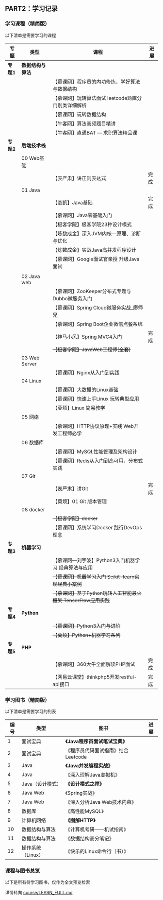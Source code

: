 ## PART2：学习记录



### 学习课程（精简版）

以下清单是需要学习的课程

| 专题      | 类型               | 课程                                                         | 进展 |
| --------- | ------------------ | ------------------------------------------------------------ | ---- |
| **专题1** | **数据结构与算法** |                                                              |      |
|           |                    | 【慕课网】程序员的内功修炼，学好算法与数据结构               |      |
|           |                    | 【慕课网】玩转算法面试 leetcode题库分门别类详细解析          |      |
|           |                    | 【慕课网】玩转数据结构                                       |      |
|           |                    | 【牛客网】算法高频题目精讲                                   |      |
|           |                    | 【牛客网】直通BAT — 求职算法精品课                           |      |
| **专题2** | **后端技术栈**     |                                                              |      |
|           | 00 Web基础         |                                                              |      |
|           |                    | 【表严肃】讲正则表达式                                       | 完成 |
|           | 01 Java            |                                                              |      |
|           |                    | 【翁凯】Java基础                                             | 完成 |
|           |                    | 【慕课网】Java零基础入门                                     |      |
|           |                    | 【极客学院】极客学院23种设计模式                             |      |
|           |                    | 【炼数成金】深入JVM内核—原理、诊断与优化                     |      |
|           |                    | 【炼数成金】实战Java高并发程序设计                           |      |
|           |                    | 【慕课网】Google面试官亲授 升级Java面试                      |      |
|           |                    |                                                              |      |
|           | 02 Java web        |                                                              |      |
|           |                    | 【慕课网】ZooKeeper分布式专题与Dubbo微服务入门               |      |
|           |                    | 【慕课网】Spring Cloud微服务实战_廖师兄                      |      |
|           |                    | 【慕课网】Spring Boot企业微信点餐系统                        |      |
|           |                    | 【神马小风】Spring MVC4入门                                  | 完成 |
|           |                    | ~~【极客学院】JavaWeb工程师(全套)~~                          |      |
|           | 03 Web Server      |                                                              |      |
|           |                    | 【慕课网】Nginx从入门到实践                                  |      |
|           | 04 Linux           |                                                              |      |
|           |                    | 【慕课网】大数据的Linux基础                                  |      |
|           |                    | 【慕课网】快速上手Linux 玩转典型应用                         |      |
|           |                    | 【莫烦】Linux 简易教学                                       |      |
|           | 05 网络            |                                                              |      |
|           |                    | 【慕课网】HTTP协议原理+实践 Web开发工程师必学                |      |
|           | 06 数据库          |                                                              |      |
|           |                    | 【慕课网】MySQL性能管理及架构设计                            |      |
|           |                    | 【慕课网】Redis从入门到高可用，分布式实践                    |      |
|           | 07 Git             |                                                              |      |
|           |                    | 【表严肃】讲Git                                              | 完成 |
|           |                    | 【莫烦】01 Git 版本管理                                      |      |
|           | 08 docker          |                                                              |      |
|           |                    | ~~【极客学院】docker~~                                       |      |
|           |                    | 【慕课网】系统学习Docker 践行DevOps理念                      |      |
| **专题3** | **机器学习**       |                                                              |      |
|           |                    | 【慕课网—刘宇波】Python3入门机器学习 经典算法与应用          |      |
|           |                    | ~~【慕课网】机器学习入门 Scikit-learn实现经典小案例~~        |      |
|           |                    | ~~【慕课网】基于Python玩转人工智能最火框架 TensorFlow应用实践~~ |      |
| **专题4** | **Python**         |                                                              |      |
|           |                    | ~~【慕课网】Python3入门与进阶~~                              |      |
|           |                    | ~~【莫烦】Python+机器学习系列~~                              |      |
| **专题5** | **PHP**            |                                                              |      |
|           |                    | 【慕课网】360大牛全面解读PHP面试                             | 完成 |
|           |                    | 【网易云课堂】thinkphp5开发restful-api接口                   | 完成 |





### 学习图书（精简版）

以下清单是需要学习的列表

| 编号 | 类型              | 图书                               | 进展 |
| ---- | ----------------- | ---------------------------------- | ---- |
| 1    | 面试宝典          | **《Java程序员面试笔试宝典》**     |      |
| 2    | 面试宝典          | 《程序员代码面试指南》结合Leetcode |      |
| 3    | Java              | **《Java并发编程实战》**           |      |
| 4    | Java              | 《深入理解Java虚拟机》             |      |
| 5    | Java（设计模式）  | **《设计模式之禅》**               |      |
| 6    | Java Web          | 《Spring实战》                     |      |
| 7    | Java Web          | 《深入分析Java Web技术内幕》       |      |
| 8    | 数据库            | 《高性能MySQL》                    |      |
| 9    | 计算机网络        | **《图解HTTP》**                   |      |
| 10   | 数据结构与算法    | 《计算机考研——机试指南》           |      |
| 11   | 数据结构与算法    | 《数据结构高分笔记》               |      |
| 12   | 操作系统（Linux） | 《快乐的Linux命令行（书）》        |      |





### 课程与图书总览

以下是所有待学习图书，仅作为全文预览检索

详情转向 [course/LEARN_FULL.md](course/LEARN_FULL.md)

